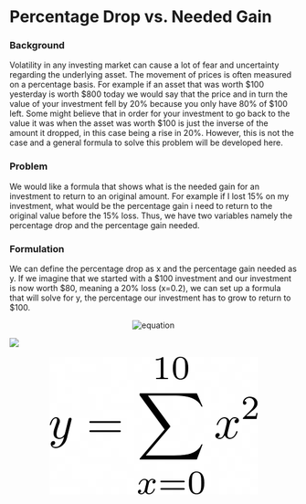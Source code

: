 # Percentage Drop vs. Needed Gain

### Background

Volatility in any investing market can cause a lot of fear and uncertainty regarding the underlying asset. The movement of prices is often measured on a percentage basis. For example if an asset that was worth $100 yesterday is worth $800 today we would say that the price and in turn the value of your investment fell by 20% because you only have 80% of $100 left. Some might believe that in order for your investment to go back to the value it was when the asset was worth $100 is just the inverse of the amount it dropped, in this case being a rise in 20%. However, this is not the case and a general formula to solve this problem will be developed here.

### Problem

We would like a formula that shows what is the needed gain for an investment to return to an original amount. For example if I lost 15% on my investment, what would be the percentage gain i need to return to the original value before the 15% loss. Thus, we have two variables namely the percentage drop and the percentage gain needed.

### Formulation

We can define the percentage drop as x and the percentage gain needed as y. If we imagine that we started with a $100 investment and our investment is now worth $80, meaning a 20% loss (x=0.2), we can set up a formula that will solve for y, the percentage our investment has to grow to return to $100.

<p align="center">
  <img src="https://latex.codecogs.com/svg.latex?\Large&space;100%20%3D%20%281%2By%29%281-x%29%2A100" title="equation" />
</p>




<img src="https://render.githubusercontent.com/render/math?math=x_{1,2} = \frac{-b \pm \sqrt{b^2-4ac}}{2b}">

<p align="center">
  <img src="https://raw.githubusercontent.com/eberhardtkorf/eberhardtkorf.github.io/main/pages/journal/entries/readmes/readme_images/test.png" />
</p>